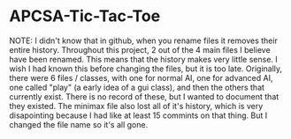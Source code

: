 # APCSA-Tic-Tac-Toe

NOTE: I didn't know that in github, when you rename files it removes their entire history. 
Throughout this project, 2 out of the 4 main files I believe have been renamed. This means that the history
makes very little sense. I wish I had known this before changing the files, but it is too late.
Originally, there were 6 files / classes, with one for normal AI, one for advanced AI, one called "play" (a early idea of
a gui class), and then the others that currently exist. There is no record of these, but I wanted to document that they existed.
The minimax file also lost all of it's history, which is very disapointing because I had like at least 15 commints on that thing. 
But I changed the file name so it's all gone.
